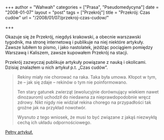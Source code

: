 +++
author = "Wahwah"
categories = ["Prasa", "Pseudomedycyna"]
date = "2008-01-07"
layout = "post"
tags = ["Przekrój"]
title = "Przekrój: Czas cudów"
url = "/2008/01/07/przekroj-czas-cudow/"

+++

Okazuje się że Przekrój, niegdyś krakowski, a obecnie warszawski tygodnik, ma stronę internetową i publikuje na niej niektóre artykuły. Zawsze lubiłem to pismo, i jako nastolatek, jeżdżąc pociągiem pomiędzy Warszawą i Kaliszem, zawsze kupowałem Przekrój na stacji.

Przekrój zazwyczaj publikuje artykuły powiązane z nauką i okolicami. Dzisiaj znalazłem u nich artykuł p.t. „Czas cudów”.

> Rekiny miały nie chorować na raka. Taka była umowa. Kłopot w tym, że – jak się zdaje – rekinów o tym nie poinformowano.
> 
> Ten stary gatunek zwierząt (ewolucyjnie dorównujący wiekiem nawet dinozaurom) uchodził do niedawna za nieprawdopodobnie wręcz zdrowy. Nikt nigdy nie widział rekina chorego na przypadłości tak groźne jak na przykład nowotwór.
> 
> Wysnuto z tego wniosek, że musi to być związane z jakąś niezwykłą cechą ich układu odpornościowego.

[Pełny artykuł.][1]

 [1]: http://przekroj.pl/cywilizacja_nauka_artykul,1050.html